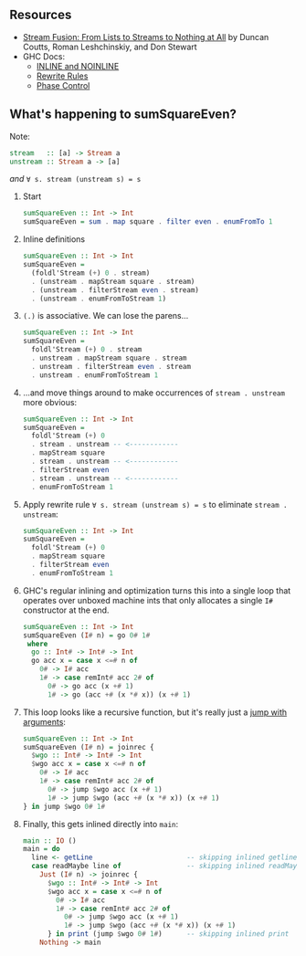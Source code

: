 ## Resources

* [Stream Fusion: From Lists to Streams to Nothing at All](https://www.researchgate.net/publication/221241130_Stream_Fusion_From_Lists_to_Streams_to_Nothing_at_All) by Duncan Coutts, Roman Leshchinskiy, and Don Stewart
* GHC Docs:
    * [INLINE and NOINLINE](https://downloads.haskell.org/~ghc/latest/docs/html/users_guide/exts/pragmas.html#inline-and-noinline-pragmas)
    * [Rewrite Rules](https://downloads.haskell.org/~ghc/latest/docs/html/users_guide/exts/rewrite_rules.html#rewrite-rules)
    * [Phase Control](https://downloads.haskell.org/~ghc/latest/docs/html/users_guide/exts/pragmas.html#phase-control)

## What's happening to sumSquareEven?

Note:

```haskell
stream   :: [a] -> Stream a
unstream :: Stream a -> [a]
```

_and_ `∀ s. stream (unstream s) = s`

1. Start

    ```haskell
    sumSquareEven :: Int -> Int
    sumSquareEven = sum . map square . filter even . enumFromTo 1
    ```

2. Inline definitions

    ```haskell
    sumSquareEven :: Int -> Int
    sumSquareEven =
      (foldl'Stream (+) 0 . stream)
      . (unstream . mapStream square . stream)
      . (unstream . filterStream even . stream)
      . (unstream . enumFromToStream 1)
    ```

3. `(.)` is associative. We can lose the parens...

    ```haskell
    sumSquareEven :: Int -> Int
    sumSquareEven =
      foldl'Stream (+) 0 . stream
      . unstream . mapStream square . stream
      . unstream . filterStream even . stream
      . unstream . enumFromToStream 1
    ```

4. ...and move things around to make occurrences of `stream . unstream` more obvious:

    ```haskell
    sumSquareEven :: Int -> Int
    sumSquareEven =
      foldl'Stream (+) 0
      . stream . unstream -- <------------
      . mapStream square
      . stream . unstream -- <------------
      . filterStream even
      . stream . unstream -- <------------
      . enumFromToStream 1
    ```

5. Apply rewrite rule `∀ s. stream (unstream s) = s` to eliminate `stream . unstream`:

    ```haskell
    sumSquareEven :: Int -> Int
    sumSquareEven =
      foldl'Stream (+) 0
      . mapStream square
      . filterStream even
      . enumFromToStream 1
    ```

5. GHC's regular inlining and optimization turns this into a single loop that operates over unboxed machine ints that only allocates a single `I#` constructor at the end.

    ```haskell
    sumSquareEven :: Int -> Int
    sumSquareEven (I# n) = go 0# 1#
     where
      go :: Int# -> Int# -> Int
      go acc x = case x <=# n of
        0# -> I# acc
        1# -> case remInt# acc 2# of
          0# -> go acc (x +# 1)
          1# -> go (acc +# (x *# x)) (x +# 1)
    ```

6. This loop looks like a recursive function, but it's really just a [jump with arguments](https://www.pauldownen.com/publications/pldi17.pdf):

    ```haskell
    sumSquareEven :: Int -> Int
    sumSquareEven (I# n) = joinrec {
      $wgo :: Int# -> Int# -> Int
      $wgo acc x = case x <=# n of
        0# -> I# acc
        1# -> case remInt# acc 2# of
          0# -> jump $wgo acc (x +# 1)
          1# -> jump $wgo (acc +# (x *# x)) (x +# 1)
    } in jump $wgo 0# 1#
    ```

7. Finally, this gets inlined directly into `main`:

    ```haskell
    main :: IO ()
    main = do
      line <- getLine                       -- skipping inlined getline
      case readMaybe line of                -- skipping inlined readMaybe
        Just (I# n) -> joinrec {
          $wgo :: Int# -> Int# -> Int
          $wgo acc x = case x <=# n of
            0# -> I# acc
            1# -> case remInt# acc 2# of
              0# -> jump $wgo acc (x +# 1)
              1# -> jump $wgo (acc +# (x *# x)) (x +# 1)
          } in print (jump $wgo 0# 1#)      -- skipping inlined print
        Nothing -> main
    ```
